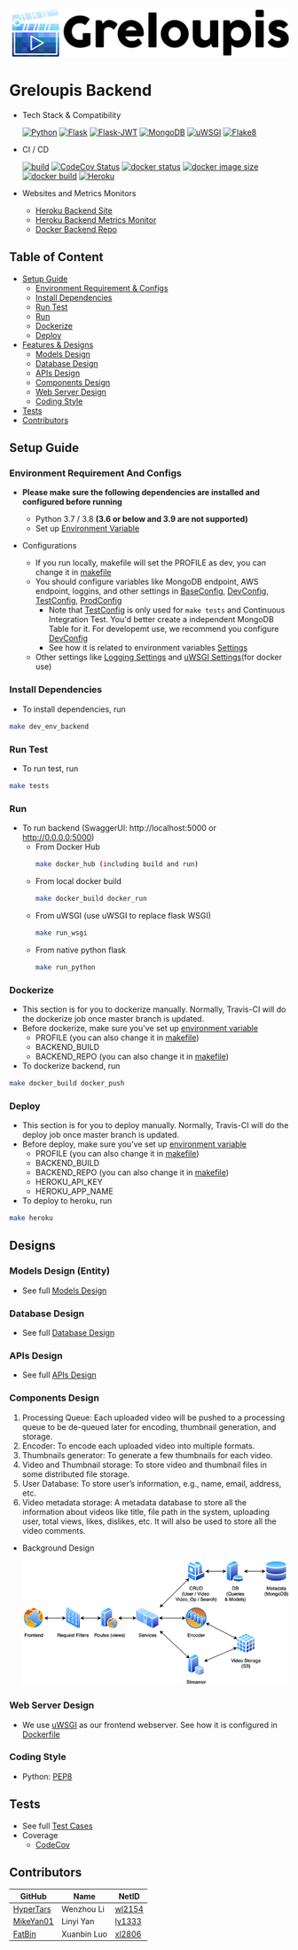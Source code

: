 [![logo](../documents/greloupis-horizontal.png)](https://greloupis-frontend.herokuapp.com/)

# Greloupis Backend

- Tech Stack & Compatibility

    [![Python](https://img.shields.io/badge/python-3.7%20%7C%203.8-blue)](https://www.python.org/downloads/release/python-385/)
    [![Flask](https://img.shields.io/badge/Flask-1.1.2-blue)](https://pypi.org/project/Flask/)
    [![Flask-JWT](https://img.shields.io/badge/FlaskJWTExtended-3.24.1-blue)](https://flask-jwt-extended.readthedocs.io/en/stable/)
    [![MongoDB](https://img.shields.io/badge/MongoDB-4.4-blue)](https://docs.mongodb.com/manual/release-notes/4.4/)
    [![uWSGI](https://img.shields.io/badge/uWSGI-2.0.19-blue)](https://uwsgi-docs.readthedocs.io/en/latest/)
    [![Flake8](https://img.shields.io/badge/Flake8-3.8.4-blue)](https://flake8.pycqa.org/en/latest/)

- CI / CD

    [![build](https://travis-ci.com/HyperTars/Online-Video-Platform.svg?token=btA3ungCKHqWzLxCoxT7&branch=master)](https://travis-ci.com/HyperTars/Online-Video-Platform)
    [![CodeCov Status](https://codecov.io/gh/HyperTars/Online-Video-Platform/branch/master/graph/badge.svg?token=8K7ODQK5BV)](https://codecov.io/gh/HyperTars/Online-Video-Platform)
    [![docker status](https://img.shields.io/docker/cloud/build/hypertars/greloupis-backend)](https://hub.docker.com/r/hypertars/greloupis-backend)
    [![docker image size](https://img.shields.io/docker/image-size/hypertars/greloupis-backend)](https://hub.docker.com/r/hypertars/greloupis-backend/tags)
    [![docker build](https://img.shields.io/docker/cloud/automated/hypertars/greloupis-backend)](https://hub.docker.com/r/hypertars/greloupis-backend/builds)
    [![Heroku](https://pyheroku-badge.herokuapp.com/?app=greloupis-backend&style=flat)](https://greloupis-backend.herokuapp.com/)

- Websites and Metrics Monitors
    - [Heroku Backend Site](https://greloupis-backend.herokuapp.com/)
    - [Heroku Backend Metrics Monitor](https://metrics.librato.com/s/public/reo8fj68x)
    - [Docker Backend Repo](https://hub.docker.com/r/hypertars/greloupis-backend/tags)

## Table of Content
- [Setup Guide](#Setup-Guide)
  * [Environment Requirement & Configs](#Environment-Requirement-And-Configs)
  * [Install Dependencies](#Install-Dependencies)
  * [Run Test](#Run-Test)
  * [Run](#Run)
  * [Dockerize](#Dockerize)
  * [Deploy](#Deploy)
- [Features & Designs](#Designs)
  * [Models Design](#Models-Design)
  * [Database Design](#Database-Design)
  * [APIs Design](#APIs-Design)
  * [Components Design](#Components-Design)
  * [Web Server Design](#Web-Server-Design)
  * [Coding Style](#Coding-Style)
- [Tests](#Tests)
- [Contributors](#Contributors)

## Setup Guide

### Environment Requirement And Configs
- **Please make sure the following dependencies are installed and configured before running**
    - Python 3.7 / 3.8 **(3.6 or below and 3.9 are not supported)**
    - Set up [Environment Variable](../documents/env.sh)

- Configurations
    - If you run locally, makefile will set the PROFILE as dev, you can change it in [makefile](makefile)
    - You should configure variables like MongoDB endpoint, AWS endpoint, loggins, and other settings in [BaseConfig](configs/config_base.py), [DevConfig](configs/config_dev.py), [TestConfig](configs/config_test.py), [ProdConfig](configs/config_prod.py)
        - Note that [TestConfig](configs/config_test.py) is only used for `make tests` and Continuous Integration Test. You'd better create a independent MongoDB Table for it. For developemt use, we recommend you configure [DevConfig](configs/config_dev.py)
        - See how it is related to environment variables [Settings](settings.py)
    - Other settings like [Logging Settings](configs/logging.yml) and [uWSGI Settings](configs/uwsgi.ini)(for docker use)

### Install Dependencies
- To install dependencies, run
```bash
make dev_env_backend
```

### Run Test
- To run test, run
```bash
make tests
```

### Run
- To run backend (SwaggerUI: http://localhost:5000 or http://0.0.0.0:5000)
    - From Docker Hub 
        ```bash
        make docker_hub (including build and run)
        ```
    - From local docker build
        ```bash
        make docker_build docker_run
        ```
    - From uWSGI (use uWSGI to replace flask WSGI)
        ```bash
        make run_wsgi
        ```
    - From native python flask
        ```bash
        make run_python
        ```

### Dockerize
- This section is for you to dockerize manually. Normally, Travis-CI will do the dockerize job once master branch is updated.
- Before dockerize, make sure you've set up [environment variable](../documents/env.sh)
    - PROFILE (you can also change it in [makefile](makefile))
    - BACKEND_BUILD
    - BACKEND_REPO (you can also change it in [makefile](makefile))
- To dockerize backend, run
```bash
make docker_build docker_push
```

### Deploy
- This section is for you to deploy manually. Normally, Travis-CI will do the deploy job once master branch is updated.
- Before deploy, make sure you've set up [environment variable](../documents/env.sh)
    - PROFILE (you can also change it in [makefile](makefile))
    - BACKEND_BUILD
    - BACKEND_REPO (you can also change it in [makefile](makefile))
    - HEROKU_API_KEY
    - HEROKU_APP_NAME
- To deploy to heroku, run
```bash
make heroku
```


## Designs
### Models Design (Entity)
- See full [Models Design](../documents/Models.md)

### Database Design
- See full [Database Design](../documents/Database.md)

### APIs Design
- See full [APIs Design](../documents/APIs.md)

### Components Design
1. Processing Queue: Each uploaded video will be pushed to a processing queue to be de-queued later for encoding, thumbnail generation, and storage.
2. Encoder: To encode each uploaded video into multiple formats.
3. Thumbnails generator: To generate a few thumbnails for each video.
4. Video and Thumbnail storage: To store video and thumbnail files in some distributed file storage.
5. User Database: To store user’s information, e.g., name, email, address, etc.
6. Video metadata storage: A metadata database to store all the information about videos like title, file path in the system, uploading user, total views, likes, dislikes, etc. It will also be used to store all the video comments.

- Background Design

    ![BackgroundDesign](../documents/BackgroundDesign.png)

### Web Server Design
- We use [uWSGI](configs/uwsgi.ini) as our frontend webserver. See how it is configured in [Dockerfile](Dockerfile)

### Coding Style
- Python: [PEP8](https://www.python.org/dev/peps/pep-0008/)

## Tests
- See full [Test Cases](../documents/Test.md)
- Coverage
  - [CodeCov](https://codecov.io/gh/HyperTars/Online-Video-Platform)

## Contributors
  
  GitHub | Name | NetID
  --- | --- | ---
  [HyperTars](https://github.com/HyperTars) | Wenzhou Li | [wl2154](mailto:wl2154@nyu.edu)
  [MikeYan01](https://github.com/MikeYan01) | Linyi Yan | [ly1333](mailto:ly1333@nyu.edu)
  [FatBin](https://github.com/FatBin) | Xuanbin Luo | [xl2806](mailto:xl2806@nyu.edu)
